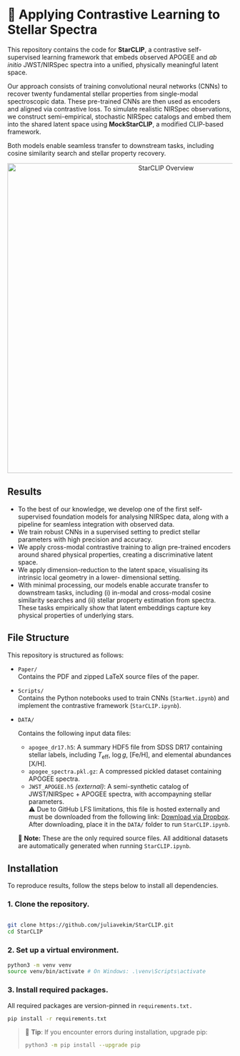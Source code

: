 # 🔭 Applying Contrastive Learning to Stellar Spectra

This repository contains the code for **StarCLIP**, a contrastive self-supervised learning framework that embeds observed APOGEE and *ab initio* JWST/NIRSpec spectra into a unified, physically meaningful latent space.

Our approach consists of training convolutional neural networks (CNNs) to recover twenty fundamental stellar properties from single-modal spectroscopic data. These pre-trained CNNs are then used as encoders and aligned via contrastive loss. To simulate realistic NIRSpec observations, we construct semi-empirical, stochastic NIRSpec catalogs and embed them into the shared latent space using **MockStarCLIP**, a modified CLIP-based framework.

Both models enable seamless transfer to downstream tasks, including cosine similarity search and stellar property recovery.

<p align="center">
  <img width="694" alt="StarCLIP Overview" src="https://github.com/user-attachments/assets/ba0d867e-eb4d-4f27-95ed-507f7a5d9706" />
</p>

## Results
- To the best of our knowledge, we develop one of the first self-supervised foundation models for analysing NIRSpec data, along with a pipeline for seamless integration with observed data.
- We train robust CNNs in a supervised setting to predict stellar parameters with high precision and accuracy.
- We apply cross-modal contrastive training to align pre-trained encoders around shared physical properties, creating a discriminative latent space.
-  We apply dimension-reduction to the latent space, visualising its intrinsic local geometry in a lower- dimensional setting.
-  With minimal processing, our models enable accurate transfer to downstream tasks, including (i) in-modal and cross-modal cosine similarity searches and (ii) stellar property estimation from spectra. These tasks empirically show that latent embeddings capture key physical properties of underlying stars.

## File Structure
This repository is structured as follows:

- `Paper/`  
  Contains the PDF and zipped LaTeX source files of the paper.

- `Scripts/`  
  Contains the Python notebooks used to train CNNs (`StarNet.ipynb`) and implement the contrastive framework (`StarCLIP.ipynb`).

- `DATA/`
  
  Contains the following input data files:
  
  - `apogee_dr17.h5`: A summary HDF5 file from SDSS DR17 containing stellar labels, including $T_{\text{eff}}$, $\log g$, [Fe/H], and elemental abundances [X/H].
  - `apogee_spectra.pkl.gz`: A compressed pickled dataset containing APOGEE spectra. 
  -  `JWST_APOGEE.h5` *(external)*: A semi-synthetic catalog of JWST/NIRSpec + APOGEE spectra, with accompayning stellar parameters.  
  ⚠️ Due to GitHub LFS limitations, this file is hosted externally and must be downloaded from the following link: [Download via Dropbox](https://www.dropbox.com/scl/fi/nfj0zoc908hojfa8r5ahy/JWST_APOGEE.h5?rlkey=zmb6t598qizkzx6kdoq8ncbyo&st=1b5ltjt5&dl=0).
  After downloading, place it in the `DATA/` folder to run `StarCLIP.ipynb`.

  📌 **Note:** These are the only required source files. All additional datasets are automatically generated when running `StarCLIP.ipynb`.

## Installation
To reproduce results, follow the steps below to install all dependencies. 

### 1. Clone the repository.
```bash

git clone https://github.com/juliavekim/StarCLIP.git
cd StarCLIP
```

### 2. Set up a virtual environment. 
```bash
python3 -m venv venv
source venv/bin/activate # On Windows: .\venv\Scripts\activate
```

### 3. Install required packages.
All required packages are version-pinned in `requirements.txt.`
```bash
pip install -r requirements.txt
```
> 📌 **Tip**: If you encounter errors during installation, upgrade pip:
> ```bash
> python3 -m pip install --upgrade pip
> ```
